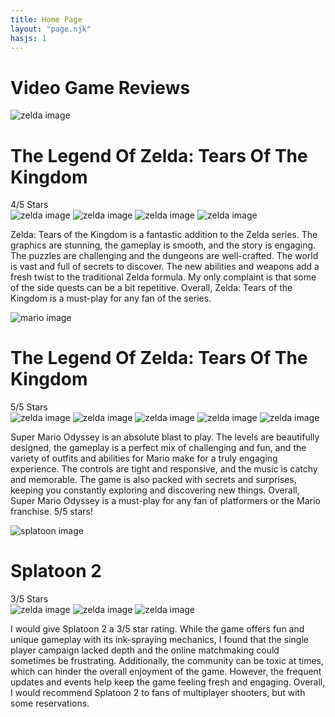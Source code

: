 ```yaml
---
title: Home Page
layout: "page.njk"
hasjs: 1
---
```


<link rel="preconnect" href="https://fonts.googleapis.com">
<link rel="preconnect" href="https://fonts.gstatic.com" crossorigin>
<link href="https://fonts.googleapis.com/css2?family=Roboto:ital,wght@0,100;0,300;0,400;0,500;0,700;0,900;1,100;1,300;1,400;1,500;1,700;1,900&display=swap" rel="stylesheet">



<div class="entirePage">


<h1 class="sub-title">Video Game Reviews</h1>


<!-- Zelda -->
<div class="game-Div">
     <img src="Images/zelda.jpg" alt="zelda image">
     <div class="starsAndText">
     <h1>The Legend Of Zelda: Tears Of The Kingdom</h1>
     <div class="starsText">4/5 Stars</div> 
          <div class="stars">
               <img src="Images/starred.png" alt="zelda image">  
               <img src="Images/starred.png" alt="zelda image">  
               <img src="Images/starred.png" alt="zelda image">  
               <img src="Images/starred.png" alt="zelda image">  
          </div>
          <p>Zelda: Tears of the Kingdom is a fantastic addition to the Zelda series. The graphics are stunning, the gameplay is smooth, and the story is engaging. The puzzles are challenging and the dungeons are well-crafted. The world is vast and full of secrets to discover. The new abilities and weapons add a fresh twist to the traditional Zelda formula. My only complaint is that some of the side quests can be a bit repetitive. Overall, Zelda: Tears of the Kingdom is a must-play for any fan of the series.</p>
     </div>
</div>















<!-- MARIO -->

<div class="game-Div">
     <img src="Images/mario.jpg" alt="mario image">
     <div class="starsAndText">
     <h1>The Legend Of Zelda: Tears Of The Kingdom</h1>
     <div class="starsText">5/5 Stars</div> 
          <div class="stars">
               <img src="Images/starred.png" alt="zelda image">  
               <img src="Images/starred.png" alt="zelda image">  
               <img src="Images/starred.png" alt="zelda image">  
               <img src="Images/starred.png" alt="zelda image">  
               <img src="Images/starred.png" alt="zelda image">      
          </div>
          <p>Super Mario Odyssey is an absolute blast to play. The levels are beautifully designed, the gameplay is a perfect mix of challenging and fun, and the variety of outfits and abilities for Mario make for a truly engaging experience. The controls are tight and responsive, and the music is catchy and memorable. The game is also packed with secrets and surprises, keeping you constantly exploring and discovering new things. Overall, Super Mario Odyssey is a must-play for any fan of platformers or the Mario franchise. 5/5 stars!</p>
     </div>
</div>















<!-- SPLATOON -->


<div class="game-Div">
     <img src="Images/splatoontwo.jpg" alt="splatoon image">
     <div class="starsAndText">
     <h1>Splatoon 2</h1>
     <div class="starsText">3/5 Stars</div> 
          <div class="stars">
               <img src="Images/starred.png" alt="zelda image">  
               <img src="Images/starred.png" alt="zelda image">  
              <img src="Images/starred.png" alt="zelda image">  
          </div>
          <p>I would give Splatoon 2 a 3/5 star rating. While the game offers fun and unique gameplay with its ink-spraying mechanics, I found that the single player campaign lacked depth and the online matchmaking could sometimes be frustrating. Additionally, the community can be toxic at times, which can hinder the overall enjoyment of the game. However, the frequent updates and events help keep the game feeling fresh and engaging. Overall, I would recommend Splatoon 2 to fans of multiplayer shooters, but with some reservations.</p>
     </div>
</div>








</div>